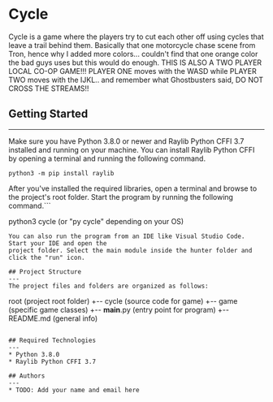 # Cycle
Cycle is a game where the players try to cut each other off using cycles that leave a trail behind them. Basically that one motorcycle chase scene from Tron, hence why I added more colors... couldn't find that one orange color the bad guys uses but this would do enough. THIS IS ALSO A TWO PLAYER LOCAL CO-OP GAME!!!
PLAYER ONE moves with the WASD while PLAYER TWO moves with the IJKL.. and remember what Ghostbusters said, DO NOT CROSS THE STREAMS!!

## Getting Started
---
Make sure you have Python 3.8.0 or newer and Raylib Python CFFI 3.7 installed and running on your machine. You can install Raylib Python CFFI by opening a terminal and running the following command.
```
python3 -m pip install raylib
```
After you've installed the required libraries, open a terminal and browse to the project's root folder. Start the program by running the following command.```

python3 cycle  (or "py cycle" depending on your OS)
```
You can also run the program from an IDE like Visual Studio Code. Start your IDE and open the 
project folder. Select the main module inside the hunter folder and click the "run" icon.

## Project Structure
---
The project files and folders are organized as follows:
```
root                    (project root folder)
+-- cycle               (source code for game)
  +-- game              (specific game classes)
  +-- __main__.py       (entry point for program)
+-- README.md           (general info)
```

## Required Technologies
---
* Python 3.8.0
* Raylib Python CFFI 3.7

## Authors
---
* TODO: Add your name and email here
